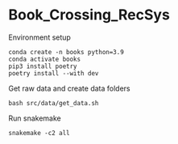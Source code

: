 # Book_Crossing_RecSys

Environment setup
```
conda create -n books python=3.9
conda activate books
pip3 install poetry
poetry install --with dev
```

Get raw data and create data folders
```
bash src/data/get_data.sh
```

Run snakemake
```
snakemake -c2 all
```
